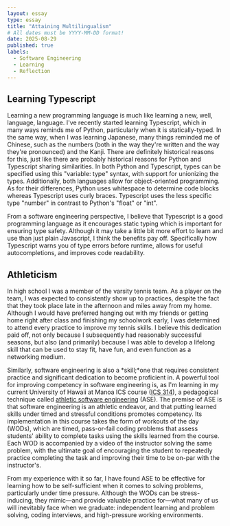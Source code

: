 ```yaml
---
layout: essay
type: essay
title: "Attaining Multilingualism"
# All dates must be YYYY-MM-DD format!
date: 2025-08-29
published: true
labels:
  - Software Engineering
  - Learning
  - Reflection
---
```


## Learning Typescript

Learning a new programming language is much like learning a new, well, language, language. I've recently started learning Typescript, which in many ways reminds me of Python, particularly when it is statically-typed. In the same way, when I was learning Japanese, many things reminded me of Chinese, such as the numbers (both in the way they're written and the way they're pronounced) and the Kanji. There are definitely historical reasons for this, just like there are probably historical reasons for Python and Typescript sharing similarities. In both Python and Typescript, types can be specified using this "variable: type" syntax, with support for unionizing the types. Additionally, both languages allow for object-oriented programming. As for their differences, Python uses whitespace to determine code blocks whereas Typescript uses curly braces. Typescript uses the less specific type "number" in contrast to Python's "float" or "int".

From a software engineering perspective, I believe that Typescript is a good programming language as it encourages static typing which is important for ensuring type safety. Although it may take a little bit more effort to learn and use than just plain Javascript, I think the benefits pay off. Specifically how Typescript warns you of type errors before runtime, allows for useful autocompletions, and improves code readability.

## Athleticism

In high school I was a member of the varsity tennis team. As a player on the team, I was expected to consistently show up to practices, despite the fact that they took place late in the afternoon and miles away from my home. Although I would have preferred hanging out with my friends or getting home right after class and finishing my schoolwork early, I was determined to attend every practice to improve my tennis skills. I believe this dedication paid off, not only because I subsequently had reasonably successful seasons, but also (and primarily) because I was able to develop a lifelong skill that can be used to stay fit, have fun, and even function as a networking medium.

Similarly, software engineering is also a *skill;*one that requires consistent practice and significant dedication to become proficient in. A powerful tool for improving competency in software engineering is, as I'm learning in my current University of Hawaii at Manoa ICS course ([ICS 314](https://courses.ics.hawaii.edu/ics314f25/index.html)), a pedagogical technique called [athletic software engineering](https://csdl.ics.hawaii.edu/techreports/2016/16-01/16-01.pdf) (ASE). The premise of ASE is that software engineering is an athletic endeavor, and that putting learned skills under timed and stressful conditions promotes competency. Its implementation in this course takes the form of workouts of the day (WODs), which are timed, pass-or-fail coding problems that assess students' ability to complete tasks using the skills learned from the course. Each WOD is accompanied by a video of the instructor solving the same problem, with the ultimate goal of encouraging the student to repeatedly practice completing the task and improving their time to be on-par with the instructor's.

From my experience with it so far, I have found ASE to be effective for learning how to be self-sufficient when it comes to solving problems, particularly under time pressure. Although the WODs can be stress-inducing, they mimic—and provide valuable practice for—what many of us will inevitably face when we graduate: independent learning and problem solving, coding interviews, and high-pressure working environments.
